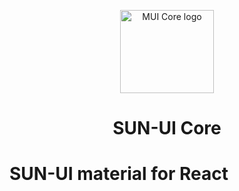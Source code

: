 <!-- markdownlint-disable-next-line -->
<p align="center">
  <a rel="noopener" target="_blank"><img width="150" height="133" src="https://svgshare.com/i/10AE.svg" alt="MUI Core logo"></a>
</p>

<h1 align="center">SUN-UI Core</h1>

# SUN-UI material for React